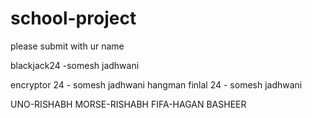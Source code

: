 # school-project
please submit with ur name

blackjack24 -somesh jadhwani 

encryptor 24 - somesh jadhwani 
hangman finlal 24 - somesh jadhwani 

UNO-RISHABH
MORSE-RISHABH
FIFA-HAGAN BASHEER









